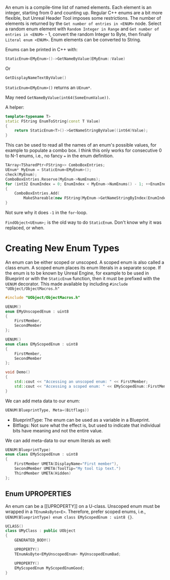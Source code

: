 An enum is a compile-time list of named elements.
Each element is an integer, starting from 0 and counting up.
Regular C++ enums are a bit more flexible, but Unreal Header Tool imposes some restrictions.
The number of elements is returned by the `Get number of entries in <ENUM>` node.
Select a random enum element with `Random Integer in Range` and `Get number of entries in <ENUM>` - 1, convert the random Integer to Byte, then finally `Literal enum <ENUM>`.
Enum elements can be converted to String.

Enums can be printed in C++ with:

```c++
StaticEnum<EMyEnum>()->GetNameByValue(EMyEnum::Value)
```
Or
```c++
GetDisplayNameTextByValue()
```
`StaticEnum<EMyEnum>()` returns an `UEnum*`.

May need `GetNameByValue(int64(SomeEnumValue))`.

A helper:
```c++
template<typename T>
static FString EnumToString(const T Value)
{
    return StaticEnum<T>()->GetNameStringByValue((int64)Value);
}
```

This can be used to read all the names of an enum's possible values, for example to populate a combo box.
I think this only works for consecutive 0 to N-1 enums, i.e., no fancy `=` in the enum definition.
```cpp
TArray<TSharedPtr<FString>> ComboBoxEntries;
UEnum* MyEnum = StaticEnum<EMyEnum>();
check(MyEnum);
ComboBoxEntries.Reserve(MyEnum->NumEnums);
for (int32 EnumIndex = 0; EnumIndex < MyEnum->NumEnums() - 1; ++EnumIndex)
{
    ComboBoxEntries.Add(
        MakeShareable(new FString(MyEnum->GetNameStringByIndex(EnumIndex))));
}
```

Not sure why it does `-1` in the `for`-loop.

`FindObject<UEnum>;` is the old way to do `StaticEnum`.
Don't know why it was replaced, or when.


# Creating New Enum Types

An enum can be either scoped or unscoped.
A scoped enum is also called a class enum.
A scoped enum places its enum literals in a separate scope.
If the enum is to be known by Unreal Engine, for example to be used in Blueprint or with the `StaticEnum` function, then it must be prefixed with the `UENUM` decorator.
This made available by including `#include "UObject/ObjectMacros.h"`

```cpp
#include "UObject/ObjectMacros.h"

UENUM()
enum EMyUnscopedEnum : uint8
{
    FirstMember,
    SecondMember
};

UENUM()
enum class EMyScopedEnum : uint8
{
    FirstMember,
    SecondMember
};

void Demo()
{
    std::cout << "Accessing an unscoped enum: " << FirstMember;
    std::cout << "Accessing a scoped enum: " << EMyScopedEnum::FirstMember;
}
```

We can add meta data to our enum:
```cpp
UENUM(BlueprintType, Meta=(Bitflags))
```

- BlueprintType: The enum can be used as a variable in a Blueprint.
- Bitflags: Not sure what the effect is, but used to indicate that individual bits have meaning and not the entire value.

We can add meta-data to our enum literals as well:
```cpp
UENUM(BlueprintType)
enum class EMyScopedEnum : uint8
{
    FirstMember UMETA(DisplayName="First member"),
    SecondMember UMETA(ToolTip="My tool tip text.")
    ThirdMember UMETA(Hidden)
};
```


## Enum UPROPERTIES

An enum can be a [[UPROPERTY]] on a U-class.
Unscoped enum must be wrapped in a `TEnumAsByte<E>`.
Therefore, prefer scoped enums, i.e., `UENUM(BlueprintType) enum class EMyScopedEnum : uint8 {}`.

```cpp
UCLASS()
class UMyClass : public UObject
{
    GENERATED_BODY()

    UPROPERTY()
    TEnumAsByte<EMyUnscopedEnum> MyUnscopedEnumBad;

    UPROPERTY()
    EMyScopedEnum MyScopedEnumGood;
}
```
